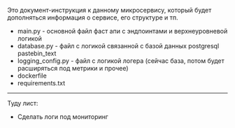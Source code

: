Это документ-инструкция к данному микросервису, который будет дополняться информация о сервисе, его структуре и тп.

- main.py - основной файл фаст апи с эндпоинтами и верхнеуровневой логикой
- database.py - файл с логикой связанной с базой данных postgresql pastebin_text
- logging_config.py - файл с логикой логера (сейчас база, потом будет расширяться под метрики и прочее)
- dockerfile
- requirements.txt

---

Туду лист:
- Сделать логи под мониторинг
